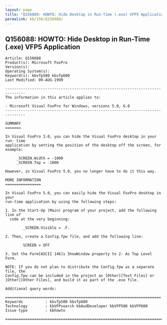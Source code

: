 ```yaml
---
layout: page
title: "Q156088: HOWTO: Hide Desktop in Run-Time (.exe) VFP5 Application"
permalink: kb/156/Q156088/
---
```


## Q156088: HOWTO: Hide Desktop in Run-Time (.exe) VFP5 Application

	Article: Q156088
	Product(s): Microsoft FoxPro
	Version(s): 
	Operating System(s): 
	Keyword(s): kbvfp500 kbvfp600
	Last Modified: 09-AUG-1999
	
	-------------------------------------------------------------------------------
	The information in this article applies to:
	
	- Microsoft Visual FoxPro for Windows, versions 5.0, 6.0 
	-------------------------------------------------------------------------------
	
	SUMMARY
	=======
	
	In Visual FoxPro 3.0, you can hide the Visual FoxPro desktop in your run- time
	application by setting the position of the desktop off the screen, for example:
	
	     _SCREEN.Width = -1000
	     _SCREEN.Top = -1000
	
	However, in Visual FoxPro 5.0, you no longer have to do it this way.
	
	MORE INFORMATION
	================
	
	In Visual FoxPro 5.0, you can easily hide the Visual FoxPro desktop in your
	run-time application by using the following steps:
	
	1. In the Start-Up (Main) program of your project, add the following line of
	  code at the very beginning:
	
	        _SCREEN.Visible = .F.
	
	2. Then, create a Config.fpw file, and add the following line:
	
	        SCREEN = OFF
	
	3. Set the Form[ASCII 146]s ShowWindow property to 2- As Top Level Form.
	
	NOTE: If you do not plan to distribute the Config.fpw as a separate file, the
	Config.fpw can be included in the project as [Other][Text Files] or
	[Other][Other Files], and build it as part of the .exe file.
	
	Additional query words:
	
	======================================================================
	Keywords          : kbvfp500 kbvfp600 
	Technology        : kbVFPsearch kbAudDeveloper kbVFP500 kbVFP600
	Issue type        : kbhowto
	
	=============================================================================
	
